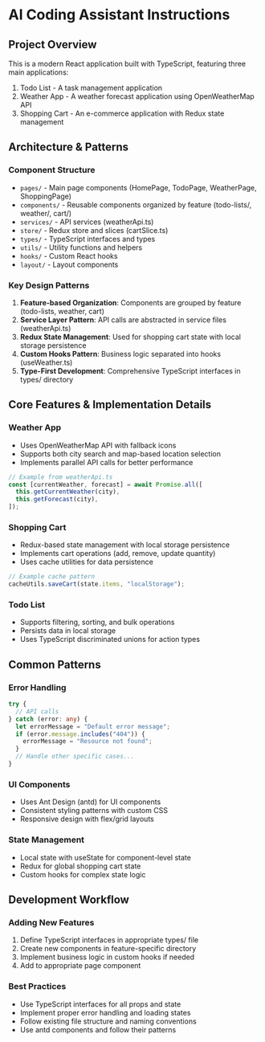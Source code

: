 # AI Coding Assistant Instructions

## Project Overview

This is a modern React application built with TypeScript, featuring three main applications:

1. Todo List - A task management application
2. Weather App - A weather forecast application using OpenWeatherMap API
3. Shopping Cart - An e-commerce application with Redux state management

## Architecture & Patterns

### Component Structure

- `pages/` - Main page components (HomePage, TodoPage, WeatherPage, ShoppingPage)
- `components/` - Reusable components organized by feature (todo-lists/, weather/, cart/)
- `services/` - API services (weatherApi.ts)
- `store/` - Redux store and slices (cartSlice.ts)
- `types/` - TypeScript interfaces and types
- `utils/` - Utility functions and helpers
- `hooks/` - Custom React hooks
- `layout/` - Layout components

### Key Design Patterns

1. **Feature-based Organization**: Components are grouped by feature (todo-lists, weather, cart)
2. **Service Layer Pattern**: API calls are abstracted in service files (weatherApi.ts)
3. **Redux State Management**: Used for shopping cart state with local storage persistence
4. **Custom Hooks Pattern**: Business logic separated into hooks (useWeather.ts)
5. **Type-First Development**: Comprehensive TypeScript interfaces in types/ directory

## Core Features & Implementation Details

### Weather App

- Uses OpenWeatherMap API with fallback icons
- Supports both city search and map-based location selection
- Implements parallel API calls for better performance

```typescript
// Example from weatherApi.ts
const [currentWeather, forecast] = await Promise.all([
  this.getCurrentWeather(city),
  this.getForecast(city),
]);
```

### Shopping Cart

- Redux-based state management with local storage persistence
- Implements cart operations (add, remove, update quantity)
- Uses cache utilities for data persistence

```typescript
// Example cache pattern
cacheUtils.saveCart(state.items, "localStorage");
```

### Todo List

- Supports filtering, sorting, and bulk operations
- Persists data in local storage
- Uses TypeScript discriminated unions for action types

## Common Patterns

### Error Handling

```typescript
try {
  // API calls
} catch (error: any) {
  let errorMessage = "Default error message";
  if (error.message.includes("404")) {
    errorMessage = "Resource not found";
  }
  // Handle other specific cases...
}
```

### UI Components

- Uses Ant Design (antd) for UI components
- Consistent styling patterns with custom CSS
- Responsive design with flex/grid layouts

### State Management

- Local state with useState for component-level state
- Redux for global shopping cart state
- Custom hooks for complex state logic

## Development Workflow

### Adding New Features

1. Define TypeScript interfaces in appropriate types/ file
2. Create new components in feature-specific directory
3. Implement business logic in custom hooks if needed
4. Add to appropriate page component

### Best Practices

- Use TypeScript interfaces for all props and state
- Implement proper error handling and loading states
- Follow existing file structure and naming conventions
- Use antd components and follow their patterns
